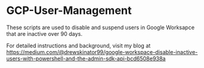 # GCP-User-Management
These scripts are used to disable and suspend users in Google Worksapce that are inactive over 90 days.

For detailed instructions and background, visit my blog at
https://medium.com/@drewskinator99/google-workspace-disable-inactive-users-with-powershell-and-the-admin-sdk-api-bcd6508e938a
